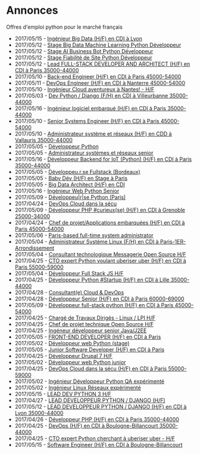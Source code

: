 # Annonces

Offres d'emploi python pour le marché français

* 2017/05/15 - [Ingénieur Big Data (H/F) en CDI à Lyon](http://www.pyjobs.fr/jobs/details/5734/ingenieur-big-data-h-f-en-cdi-a-lyon "Ingénieur Big Data (H/F) en CDI à Lyon")
* 2017/05/12 - [Stage Big Data Machine Learning Python Développeur](http://www.pyjobs.fr/jobs/details/5732/stage-big-data-machine-learning-python-developpeur "Stage Big Data Machine Learning Python Développeur")
* 2017/05/12 - [Stage AI Business Bot Python Développeur](http://www.pyjobs.fr/jobs/details/5731/stage-ai-business-bot-python-developpeur "Stage AI Business Bot Python Développeur")
* 2017/05/12 - [Stage Fiabilité de Site Python Développeur](http://www.pyjobs.fr/jobs/details/5730/stage-fiabilite-de-site-python-developpeur "Stage Fiabilité de Site Python Développeur")
* 2017/05/12 - [Lead FULL-STACK DEVELOPER AND ARCHITECT (H/F) en CDI à Paris 35000-44000](http://www.pyjobs.fr/jobs/details/5729/lead-full-stack-developer-and-architect-h-f-en-cdi-a-paris-35000-44000 "Lead FULL-STACK DEVELOPER AND ARCHITECT (H/F) en CDI à Paris 35000-44000")
* 2017/05/10 - [Back-end Engineer (H/F) en CDI à Paris 45000-54000](http://www.pyjobs.fr/jobs/details/5727/back-end-engineer-h-f-en-cdi-a-paris-45000-54000 "Back-end Engineer (H/F) en CDI à Paris 45000-54000")
* 2017/05/11 - [DevOps Engineer (H/F) en CDI à Nanterre 45000-54000](http://www.pyjobs.fr/jobs/details/5728/devops-engineer-h-f-en-cdi-a-nanterre-45000-54000 "DevOps Engineer (H/F) en CDI à Nanterre 45000-54000")
* 2017/05/10 - [Ingénieur Cloud aventureux à Nantes! - H/F](http://www.pyjobs.fr/jobs/details/5726/ingenieur-cloud-aventureux-a-nantes-h-f "Ingénieur Cloud aventureux à Nantes! - H/F")
* 2017/05/03 - [Dev Python / Django (F/H) en CDI à Villeurbanne 35000-44000](http://www.pyjobs.fr/jobs/details/5708/dev-python-django-f-h-en-cdi-a-villeurbanne-35000-44000 "Dev Python / Django (F/H) en CDI à Villeurbanne 35000-44000")
* 2017/05/16 - [Ingénieur logiciel embarqué (H/F) en CDI à Paris 35000-44000](http://www.pyjobs.fr/jobs/details/5739/ingenieur-logiciel-embarque-h-f-en-cdi-a-paris-35000-44000 "Ingénieur logiciel embarqué (H/F) en CDI à Paris 35000-44000")
* 2017/05/10 - [Senior Systems Engineer (H/F) en CDI à Paris 45000-54000](http://www.pyjobs.fr/jobs/details/5724/senior-systems-engineer-h-f-en-cdi-a-paris-45000-54000 "Senior Systems Engineer (H/F) en CDI à Paris 45000-54000")
* 2017/05/10 - [Administrateur système et réseaux (H/F) en CDD à Vallauris 35000-44000](http://www.pyjobs.fr/jobs/details/5725/administrateur-systeme-et-reseaux-h-f-en-cdd-a-vallauris-35000-44000 "Administrateur système et réseaux (H/F) en CDD à Vallauris 35000-44000")
* 2017/05/05 - [Développeur Python](http://www.pyjobs.fr/jobs/details/5714/developpeur-python "Développeur Python")
* 2017/05/05 - [Administrateur systèmes et réseaux senior](http://www.pyjobs.fr/jobs/details/5713/administrateur-systemes-et-reseaux-senior "Administrateur systèmes et réseaux senior")
* 2017/05/16 - [Développeur Backend for IoT (Python) (H/F) en CDI à Paris 35000-44000](http://www.pyjobs.fr/jobs/details/5738/developpeur-backend-for-iot-python-h-f-en-cdi-a-paris-35000-44000 "Développeur Backend for IoT (Python) (H/F) en CDI à Paris 35000-44000")
* 2017/05/05 - [Développeu.r.se Fullstack (Bordeaux)](http://www.pyjobs.fr/jobs/details/5715/developpeu-r-se-fullstack-bordeaux "Développeu.r.se Fullstack (Bordeaux)")
* 2017/05/05 - [Baby Dév (H/F) en Stage à Paris](http://www.pyjobs.fr/jobs/details/5716/baby-dev-h-f-en-stage-a-paris "Baby Dév (H/F) en Stage à Paris")
* 2017/05/05 - [Big Data Architect (H/F) en CDI](http://www.pyjobs.fr/jobs/details/5717/big-data-architect-h-f-en-cdi "Big Data Architect (H/F) en CDI")
* 2017/05/16 - [Ingénieur Web Python Senior](http://www.pyjobs.fr/jobs/details/5737/ingenieur-web-python-senior "Ingénieur Web Python Senior")
* 2017/05/09 - [Développeu|r|se Python (Paris)](http://www.pyjobs.fr/jobs/details/5722/developpeu-r-se-python-paris "Développeu|r|se Python (Paris)")
* 2017/04/24 - [DevOps Cloud dans la sécu](http://www.pyjobs.fr/jobs/details/5688/devops-cloud-dans-la-secu "DevOps Cloud dans la sécu")
* 2017/05/09 - [Développeur PHP #curieux(se) (H/F) en CDI à Grenoble 25000-34000](http://www.pyjobs.fr/jobs/details/5723/developpeur-php-curieux-se-h-f-en-cdi-a-grenoble-25000-34000 "Développeur PHP #curieux(se) (H/F) en CDI à Grenoble 25000-34000")
* 2017/04/24 - [Chef de projet/Applications embarquées (H/F) en CDI à Paris 45000-54000](http://www.pyjobs.fr/jobs/details/5687/chef-de-projet-applications-embarquees-h-f-en-cdi-a-paris-45000-54000 "Chef de projet/Applications embarquées (H/F) en CDI à Paris 45000-54000")
* 2017/05/06 - [Paris-based full-time system administrator](http://www.pyjobs.fr/jobs/details/5720/paris-based-full-time-system-administrator "Paris-based full-time system administrator")
* 2017/05/04 - [Administrateur Système Linux (F/H) en CDI à Paris-1ER-Arrondissement](http://www.pyjobs.fr/jobs/details/5712/administrateur-systeme-linux-f-h-en-cdi-a-paris-1er-arrondissement "Administrateur Système Linux (F/H) en CDI à Paris-1ER-Arrondissement")
* 2017/05/04 - [Consultant technologique Messagerie Open Source H/F](http://www.pyjobs.fr/jobs/details/5711/consultant-technologique-messagerie-open-source-h-f "Consultant technologique Messagerie Open Source H/F")
* 2017/04/25 - [CTO expert Python voulant uberiser uber (H/F) en CDI à Paris 55000-59000](http://www.pyjobs.fr/jobs/details/5698/cto-expert-python-voulant-uberiser-uber-h-f-en-cdi-a-paris-55000-59000 "CTO expert Python voulant uberiser uber (H/F) en CDI à Paris 55000-59000")
* 2017/05/04 - [Développeur Full Stack JS H/F](http://www.pyjobs.fr/jobs/details/5710/developpeur-full-stack-js-h-f "Développeur Full Stack JS H/F")
* 2017/04/25 - [Développeur Python #Startup (H/F) en CDI à Lille 35000-44000](http://www.pyjobs.fr/jobs/details/5699/developpeur-python-startup-h-f-en-cdi-a-lille-35000-44000 "Développeur Python #Startup (H/F) en CDI à Lille 35000-44000")
* 2017/04/28 - [Consultant(e) Cloud & DevOps](http://www.pyjobs.fr/jobs/details/5703/consultant-e-cloud-devops "Consultant(e) Cloud & DevOps")
* 2017/04/28 - [Développeur Senior (H/F) en CDI à Paris 60000-69000](http://www.pyjobs.fr/jobs/details/5702/developpeur-senior-h-f-en-cdi-a-paris-60000-69000 "Développeur Senior (H/F) en CDI à Paris 60000-69000")
* 2017/05/09 - [Développeur full-stack python (H/F) en CDI à Paris 45000-54000](http://www.pyjobs.fr/jobs/details/5721/developpeur-full-stack-python-h-f-en-cdi-a-paris-45000-54000 "Développeur full-stack python (H/F) en CDI à Paris 45000-54000")
* 2017/04/25 - [Chargé de Travaux Dirigés - Linux / LPI H/F](http://www.pyjobs.fr/jobs/details/5697/charge-de-travaux-diriges-linux-lpi-h-f "Chargé de Travaux Dirigés - Linux / LPI H/F")
* 2017/04/25 - [Chef de projet technique Open Source H/F](http://www.pyjobs.fr/jobs/details/5696/chef-de-projet-technique-open-source-h-f "Chef de projet technique Open Source H/F")
* 2017/04/25 - [Ingéneur développeur senior Java/J2EE](http://www.pyjobs.fr/jobs/details/5694/ingeneur-developpeur-senior-java-j2ee "Ingéneur développeur senior Java/J2EE")
* 2017/05/05 - [FRONT-END DEVELOPER (H/F) en CDI à Paris](http://www.pyjobs.fr/jobs/details/5719/front-end-developer-h-f-en-cdi-a-paris "FRONT-END DEVELOPER (H/F) en CDI à Paris")
* 2017/05/02 - [Développeur web Python (stage)](http://www.pyjobs.fr/jobs/details/5706/developpeur-web-python-stage "Développeur web Python (stage)")
* 2017/05/05 - [Junior Software Developer (H/F) en CDI à Paris](http://www.pyjobs.fr/jobs/details/5718/junior-software-developer-h-f-en-cdi-a-paris "Junior Software Developer (H/F) en CDI à Paris")
* 2017/04/25 - [Développeur Drupal 7 H/F](http://www.pyjobs.fr/jobs/details/5693/developpeur-drupal-7-h-f "Développeur Drupal 7 H/F")
* 2017/05/02 - [Développeur web Python junior](http://www.pyjobs.fr/jobs/details/5707/developpeur-web-python-junior "Développeur web Python junior")
* 2017/04/25 - [DevOps Cloud dans la sécu (H/F) en CDI à Paris 55000-59000](http://www.pyjobs.fr/jobs/details/5695/devops-cloud-dans-la-secu-h-f-en-cdi-a-paris-55000-59000 "DevOps Cloud dans la sécu (H/F) en CDI à Paris 55000-59000")
* 2017/05/02 - [Ingénieur Développeur Python QA expérimenté](http://www.pyjobs.fr/jobs/details/5705/ingenieur-developpeur-python-qa-experimente "Ingénieur Développeur Python QA expérimenté")
* 2017/05/02 - [Ingénieur Linux Réseaux expérimenté](http://www.pyjobs.fr/jobs/details/5704/ingenieur-linux-reseaux-experimente "Ingénieur Linux Réseaux expérimenté")
* 2017/05/15 - [LEAD DEV PYTHON 3 H/F](http://www.pyjobs.fr/jobs/details/5736/lead-dev-python-3-h-f "LEAD DEV PYTHON 3 H/F")
* 2017/04/27 - [LEAD DEVELOPPEUR PYTHON / DJANGO (H/F)](http://www.pyjobs.fr/jobs/details/5701/lead-developpeur-python-django-h-f "LEAD DEVELOPPEUR PYTHON / DJANGO (H/F)")
* 2017/05/12 - [LEAD DEVELOPPEUR PYTHON / DJANGO (H/F) en CDI à Lyon 35000-44000](http://www.pyjobs.fr/jobs/details/5733/lead-developpeur-python-django-h-f-en-cdi-a-lyon-35000-44000 "LEAD DEVELOPPEUR PYTHON / DJANGO (H/F) en CDI à Lyon 35000-44000")
* 2017/04/26 - [Développeur PHP (H/F) en CDI à Paris 35000-44000](http://www.pyjobs.fr/jobs/details/5700/developpeur-php-h-f-en-cdi-a-paris-35000-44000 "Développeur PHP (H/F) en CDI à Paris 35000-44000")
* 2017/04/25 - [DevOps (H/F) en CDI à Boulogne-Billancourt 35000-44000](http://www.pyjobs.fr/jobs/details/5692/devops-h-f-en-cdi-a-boulogne-billancourt-35000-44000 "DevOps (H/F) en CDI à Boulogne-Billancourt 35000-44000")
* 2017/04/25 - [CTO expert Python cherchant à uberiser uber - H/F](http://www.pyjobs.fr/jobs/details/5691/cto-expert-python-cherchant-a-uberiser-uber-h-f "CTO expert Python cherchant à uberiser uber - H/F")
* 2017/05/15 - [Software Engineer (H/F) en CDI à Boulogne-Billancourt](http://www.pyjobs.fr/jobs/details/5735/software-engineer-h-f-en-cdi-a-boulogne-billancourt "Software Engineer (H/F) en CDI à Boulogne-Billancourt")

